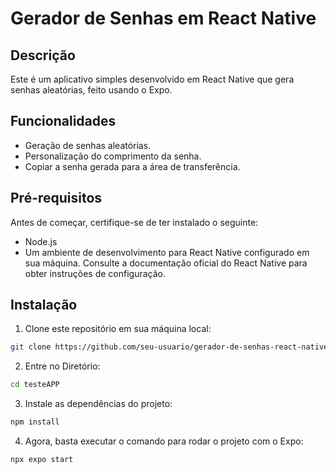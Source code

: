 # Gerador de Senhas em React Native

## Descrição

Este é um aplicativo simples desenvolvido em React Native que gera senhas aleatórias, feito usando o Expo.

## Funcionalidades

- Geração de senhas aleatórias.
- Personalização do comprimento da senha.
- Copiar a senha gerada para a área de transferência.

## Pré-requisitos

Antes de começar, certifique-se de ter instalado o seguinte:

- Node.js
- Um ambiente de desenvolvimento para React Native configurado em sua máquina. Consulte a documentação oficial do React Native para obter instruções de configuração.

## Instalação

1. Clone este repositório em sua máquina local:

```bash
git clone https://github.com/seu-usuario/gerador-de-senhas-react-native.git
```
2. Entre no Diretório:

````bash
cd testeAPP
````
3. Instale as dependências do projeto:
```bash
npm install
```
4. Agora, basta executar o comando para rodar o projeto com o Expo: 
```bash
npx expo start
```
